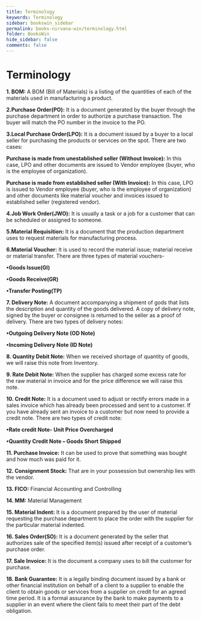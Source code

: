 ```yaml
---
title: Terminology
keywords: Terminology
sidebar: bookswin_sidebar
permalink: books-nirvana-win/terminology.html
folder: BooksWin
hide_sidebar: false
comments: false
---
```


# Terminology

**1. BOM:** A BOM (Bill of Materials) is a listing of the quantities of each of the materials used in manufacturing a product.

**2.Purchase Order(PO):** It is a document generated by the buyer through the purchase department in order to authorize a purchase transaction. The buyer will match the PO number in the invoice to the PO.

**3.Local Purchase Order(LPO):** It is a document issued by a buyer to a local seller for purchasing the products or services on the spot. There are two cases:

**Purchase is made from unestablished seller (Without Invoice):** In this case, LPO and other documents are issued to Vendor employee (buyer, who is the employee of organization).

**Purchase is made from established seller (With Invoice):** In this case, LPO is issued to Vendor employee (buyer, who is the employee of organization) and other documents like material voucher and invoices issued to established seller (registered vendor).

**4.Job Work Order(JWO):** It is usually a task or a job for a customer that can be scheduled or assigned to someone.

**5.Material Requisition:** It is a document that the production department uses to request materials for manufacturing process.

**6.Material Voucher:** It is used to record the material issue; material receive or material transfer. There are three types of material vouchers-

**•Goods Issue(GI)**

**•Goods Receive(GR)**

**•Transfer Posting(TP)**



**7. Delivery Note:** A document accompanying a shipment of gods that lists the description and quantity of the goods delivered. A copy of delivery note, signed by the buyer or consignee is returned to the seller as a proof of delivery. There are two types of delivery notes:

**•Outgoing Delivery Note (OD Note)**

**•Incoming Delivery Note (ID Note)**

**8. Quantity Debit Note:** When we received shortage of quantity of goods, we will raise this note from Inventory.

**9. Rate Debit Note:** When the supplier has charged some excess rate for the raw material in invoice and for the price difference we will raise this note.

**10. Credit Note:**  It is a document used to adjust or rectify errors made in a sales invoice which has already been processed and sent to a customer. If you have already sent an invoice to a customer but now need to provide a credit note. There are two types of credit note:

**•Rate credit Note- Unit Price Overcharged**

**•Quantity Credit Note – Goods Short Shipped**

**11. Purchase Invoice:** It can be used to prove that something was bought and how much was paid for it.

**12. Consignment Stock:** That are in your possession but ownership lies with the vendor.

**13. FICO:** Financial Accounting and Controlling

**14. MM:** Material Management

**15. Material Indent:** It is a document prepared by the user of material requesting the purchase department to place the order with the supplier for the particular material indented.

**16. Sales Order(SO):** It is a document generated by the seller that authorizes sale of the specified item(s) issued after receipt of a customer’s purchase order.

**17. Sale Invoice:** It is the document a company uses to bill the customer for purchase.

**18. Bank Guarantee:** It is a legally binding document issued by a bank or other financial institution on behalf of a client to a supplier to enable the client to obtain goods or services from a supplier on credit for an agreed time period. It is a formal assurance by the bank to make payments to a supplier in an event where the client fails to meet their part of the debt obligation.
